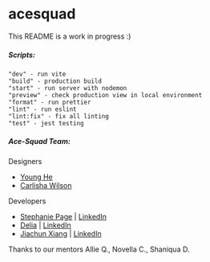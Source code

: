 # acesquad

This README is a work in progress :) 

##### Scripts:
    "dev" - run vite
    "build" - production build
    "start" - run server with nodemon
    "preview" - check production view in local environment
    "format" - run prettier
    "lint" - run eslint
    "lint:fix" - fix all linting
    "test" - jest testing


##### Ace-Squad Team:
Designers
- [Young He](https://github.com/youngrighthere)
- [Carlisha Wilson](https://github.com/carlishawilson)

Developers
- [Stephanie Page](https://github.com/vividvoltage) | [LinkedIn]()
- [Delia](https://github.com/Parseluni)  | [LinkedIn]()
- [Jiachun Xiang](https://github.com/mpa-mxiang)  | [LinkedIn]()

Thanks to our mentors Allie Q., Novella C., Shaniqua D.
